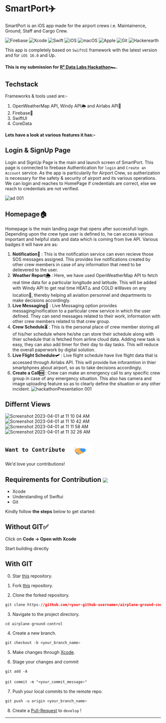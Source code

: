 # SmartPort✈️

SmartPort is an iOS app made for the airport crews i.e. Maintainence, Ground, Staff and Cargo Crew.

 ![Firebase](https://img.shields.io/badge/Firebase-039BE5?style=for-the-badge&logo=Firebase&logoColor=white) ![Xcode](https://img.shields.io/badge/Xcode-007ACC?style=for-the-badge&logo=Xcode&logoColor=white) ![Swift](https://img.shields.io/badge/swift-F54A2A?style=for-the-badge&logo=swift&logoColor=white) ![iOS](https://img.shields.io/badge/iOS-000000?style=for-the-badge&logo=ios&logoColor=white) ![macOS](https://img.shields.io/badge/mac%20os-000000?style=for-the-badge&logo=macos&logoColor=F0F0F0) ![Apple](https://img.shields.io/badge/Apple-%23000000.svg?style=for-the-badge&logo=apple&logoColor=white) ![Git](https://img.shields.io/badge/git-%23F05033.svg?style=for-the-badge&logo=git&logoColor=white) ![Hackerearth](https://img.shields.io/badge/HackerEarth-%232C3454.svg?&style=for-the-badge&logo=HackerEarth&logoColor=Blue)


This app is completely based on `SwiftUI` framework with the latest version and for `iOS 16.0` and Up.

#### This is my submission for <a href="https://www.hackerearth.com/challenges/hackathon/rolls-royce/" title="this">R² Data Labs Hackathon</a>🏎️.
## Techstack
Frameworks & tools used are:-
1. OpenWeatherMap API, Windy API🌦️ and Airlabs API🛬
2. Firebase🚀
3. SwiftUI
4. CoreData


#### Lets have a look at various features it has:-

## Login & SignUp Page
Login and SignUp Page is the main and launch screen of SmartPort. This page is connected to firebase Authentication for `login`
and `Create an Account` service. As the app is particularily for Airport Crew, so autherization is necessary for the safety & security
of airport and its various operations.
We can login and reaches to HomePage if credentials are correct, else we reach to credentials are not verified.

![ad 001](https://user-images.githubusercontent.com/77538183/229187002-7eeeded1-00e8-49e5-954d-5b32ed59c87a.jpg)


## Homepage🏠

Homepage is the main landing page that opens after successfull login. Depending upon the crew type user is defined to, he can access various important and helpful stats and data which is coming from live API. Various badges it will have are as:
1. **Notification🔔** : This is the notification service  can even recieve those SOS messages assigned. This provides live notifications created by other crew members in case of any information that need to be delievered to the user.
2. **Weather Report🌦️** : Here, we have used OpenWeatherMap API to fetch real time data for a particular longitude and latitude. This will be added with Windy API to get real time HEAT♨️ and COLD ❄️Waves on any location📍, thereby helping all aviation personnel and departments to make decisions accordingly.
3. **Live Messaging💬** : Live Messaging option provides messaging/noification to a particular crew service in which the user defined. They can send messages related to their work, information with other crew members related to that crew group.
4. **Crew Schedule⏳** : This is the personal place of crew member storing all of his/her schedule where he/she can store their schedule along with thier schedule that is fetched from airline cloud data. Adding new task is easy, they can also add timer for their day to day tasks. This will reduce the overall paperwork by digital solution.
5. **Live Flight Schedule🛩️** : Live flight schedule have live flight data that is accessed through Airlabs API. This will provide live inforamtion in thier smartphpnes about airport, so as to take decisions accordingly.
6. **Create a Call🆘** : Crew can make an emergency call to any specific crew group in case of any emergency situation. This also has camera and image uploading feature so as to clearly define the situation or any other incident.
![hackathonPresentation 001](https://user-images.githubusercontent.com/77538183/229187793-3a61f810-b100-4d00-b2db-f9c42c43596c.jpeg)


## Differnt Views

<img width="300" alt="Screenshot 2023-04-01 at 11 10 04 AM" src="https://user-images.githubusercontent.com/77538183/229267817-d0a3f28e-e0d3-495d-8d51-04006b1c30a8.png"> <img width="300" alt="Screenshot 2023-04-01 at 11 10 42 AM" src="https://user-images.githubusercontent.com/77538183/229267860-44f4b00c-0ea4-49ec-b198-e7f37002febd.png">  <img width="300" alt="Screenshot 2023-04-01 at 11 11 58 AM" src="https://user-images.githubusercontent.com/77538183/229267879-d5ddf756-cf7c-43e7-937e-2d419ed29687.png">  <img width="312" alt="Screenshot 2023-04-01 at 11 32 26 AM" src="https://user-images.githubusercontent.com/77538183/229268608-892e895b-6e99-4353-a1bb-ccbcb82bad4c.png">



## `Want to Contribute` <img align="center" src="https://github.com/AkashSingh3031/AkashSingh3031/blob/main/Handshake.gif" height="40px">
We'd love your contributions!


<h2> Requirements for Contribution <img align="center" src="https://s3.amazonaws.com//bluesky_portal_prod/uploads/redactor_images/1478541693.063433_check_it_off_your_list_MED.gif" height="50px"></h2>

* Xcode
* Understanding of Swiftui 
* Git


Kindly follow <b>the steps</b> below to get started:

## Without GIT✅
Click on **Code -> Open with Xcode**

Start building directly

## With GIT 

0. Star <a href="[https://github.com/adityagi02/MovieZine](https://github.com/adityagi02/airplane-ground-control)" title="this">this</a> repository.

1. Fork <a href="[https://github.com/adityagi02/MovieZine](https://github.com/adityagi02/airplane-ground-control)" title="this">this</a> repository.

2. Clone the forked repository.
```css
git clone https://github.com/<your-github-username>/airplane-ground-control
```
  
3. Navigate to the project directory.
```py
cd airplane-ground-control
```

4. Create a new branch.
```css
git checkout -b <your_branch_name>
```

5. Make changes through <a href="https://developer.apple.com/xcode/" title="this">Xcode</a>.

6. Stage your changes and commit
```css
git add -A

git commit -m "<your_commit_message>"
```

7. Push your local commits to the remote repo.
```css
git push -u origin <your_branch_name>
```
8. Create a <a href="https://docs.github.com/en/github/collaborating-with-pull-requests/proposing-changes-to-your-work-with-pull-requests/creating-a-pull-request" 
  title="Pull Request">Pull-Request</a> to `develop` !
  
---


